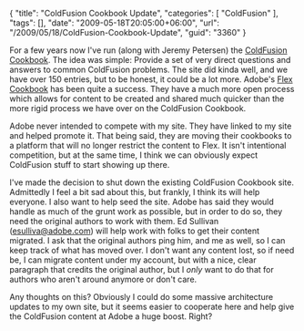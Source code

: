 {
	"title": "ColdFusion Cookbook Update",
	"categories": [
		"ColdFusion"
	],
	"tags": [],
	"date": "2009-05-18T20:05:00+06:00",
	"url": "/2009/05/18/ColdFusion-Cookbook-Update",
	"guid": "3360"
}

For a few years now I've run (along with Jeremy Petersen) the
<a href="http://www.coldfusioncookbook.com">ColdFusion Cookbook</a>. The idea was simple: Provide a set of very direct questions and answers to common ColdFusion problems. The site did kinda well, and we have over 150 entries, but to be honest, it could be a lot more. Adobe's <a href="http://www.adobe.com/cfusion/communityengine/index.cfm?event=homepage&productId=2">Flex Cookbook</a> has been quite a success. They have a much more open process which allows for content to be created and shared much quicker than the more rigid process we have over on the ColdFusion Cookbook.

Adobe never intended to compete with my site. They have linked to my site and helped promote it. That being said, they are moving their cookbooks to a platform that will no longer restrict the content to Flex. It isn't intentional competition, but at the same time, I think we can obviously expect ColdFusion stuff to start showing up there.

I've made the decision to shut down the existing ColdFusion Cookbook site. Admittedly I feel a bit sad about this, but frankly, I think its will help everyone. I also want to help seed the site. Adobe has said they would handle as much of the grunt work as possible, but in order to do so, they need the original authors to work with them. Ed Sullivan (esulliva@adobe.com) will help work with folks to get their content migrated. I ask that the original authors ping him, and me as well, so I can keep track of what has moved over. I don't want any content lost, so if need be, I can migrate content under my account, but with a nice, clear paragraph that credits the original author, but I <i>only</i> want to do that for authors who aren't around anymore or don't care. 

Any thoughts on this? Obviously I could do some massive architecture updates to my own site, but it seems easier to cooperate here and help give the ColdFusion content at Adobe a huge boost. Right?